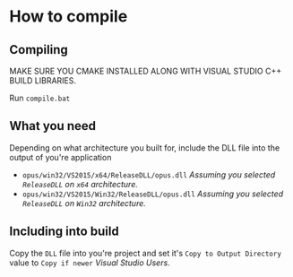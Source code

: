 # How to compile
## Compiling
MAKE SURE YOU CMAKE INSTALLED ALONG WITH VISUAL STUDIO C++ BUILD LIBRARIES.

Run `compile.bat`

## What you need
Depending on what architecture you built for, include the DLL file into the output of you're application

- `opus/win32/VS2015/x64/ReleaseDLL/opus.dll` *Assuming you selected `ReleaseDLL` on `x64` architecture.*
- `opus/win32/VS2015/Win32/ReleaseDLL/opus.dll` *Assuming you selected `ReleaseDLL` on `Win32` architecture.*

## Including into build
Copy the `DLL` file into you're project and set it's `Copy to Output Directory` value to `Copy if newer` *Visual Studio Users*.
